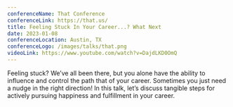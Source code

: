 ```yaml
---
conferenceName: That Conference
conferenceLink: https://that.us/
title: Feeling Stuck In Your Career...? What Next
date: 2023-01-08
conferenceLocation: Austin, TX
conferenceLogo: /images/talks/that.png
videoLink: https://www.youtube.com/watch?v=DajdLKD0OmQ
---
```


Feeling stuck? We’ve all been there, but you alone have the ability to influence and control the path that of your career. Sometimes you just need a nudge in the right direction! In this talk, let’s discuss tangible steps for actively pursuing happiness and fulfillment in your career.
